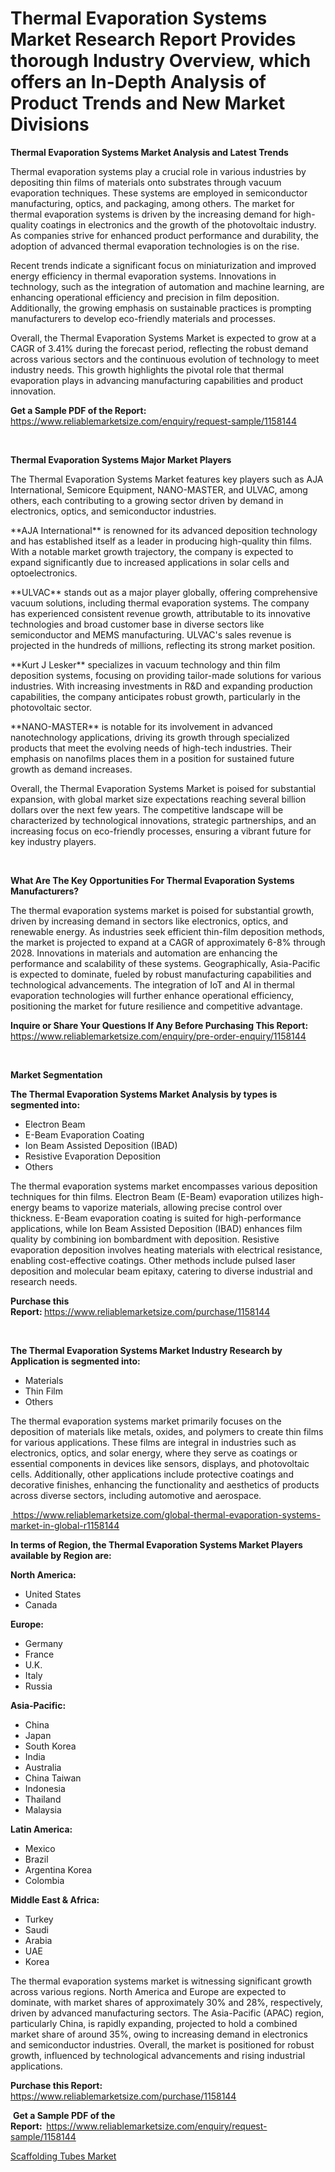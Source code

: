 <p><h1>Thermal Evaporation Systems Market Research Report Provides thorough Industry Overview, which offers an In-Depth Analysis of Product Trends and New Market Divisions</h1></p><p><strong>Thermal Evaporation Systems Market Analysis and Latest Trends</strong></p>
<p><p>Thermal evaporation systems play a crucial role in various industries by depositing thin films of materials onto substrates through vacuum evaporation techniques. These systems are employed in semiconductor manufacturing, optics, and packaging, among others. The market for thermal evaporation systems is driven by the increasing demand for high-quality coatings in electronics and the growth of the photovoltaic industry. As companies strive for enhanced product performance and durability, the adoption of advanced thermal evaporation technologies is on the rise.</p><p>Recent trends indicate a significant focus on miniaturization and improved energy efficiency in thermal evaporation systems. Innovations in technology, such as the integration of automation and machine learning, are enhancing operational efficiency and precision in film deposition. Additionally, the growing emphasis on sustainable practices is prompting manufacturers to develop eco-friendly materials and processes. </p><p>Overall, the Thermal Evaporation Systems Market is expected to grow at a CAGR of 3.41% during the forecast period, reflecting the robust demand across various sectors and the continuous evolution of technology to meet industry needs. This growth highlights the pivotal role that thermal evaporation plays in advancing manufacturing capabilities and product innovation.</p></p>
<p><strong>Get a Sample PDF of the Report:&nbsp;</strong> <a href="https://www.reliablemarketsize.com/enquiry/request-sample/1158144?utm_campaign=2253&utm_medium=2&utm_source=Github&utm_content=ia&utm_term=16022025&utm_id=thermal-evaporation-systems">https://www.reliablemarketsize.com/enquiry/request-sample/1158144</a></p>
<p>&nbsp;</p>
<p><strong>Thermal Evaporation Systems Major Market Players</strong></p>
<p><p>The Thermal Evaporation Systems Market features key players such as AJA International, Semicore Equipment, NANO-MASTER, and ULVAC, among others, each contributing to a growing sector driven by demand in electronics, optics, and semiconductor industries.</p><p>**AJA International** is renowned for its advanced deposition technology and has established itself as a leader in producing high-quality thin films. With a notable market growth trajectory, the company is expected to expand significantly due to increased applications in solar cells and optoelectronics. </p><p>**ULVAC** stands out as a major player globally, offering comprehensive vacuum solutions, including thermal evaporation systems. The company has experienced consistent revenue growth, attributable to its innovative technologies and broad customer base in diverse sectors like semiconductor and MEMS manufacturing. ULVAC's sales revenue is projected in the hundreds of millions, reflecting its strong market position.</p><p>**Kurt J Lesker** specializes in vacuum technology and thin film deposition systems, focusing on providing tailor-made solutions for various industries. With increasing investments in R&D and expanding production capabilities, the company anticipates robust growth, particularly in the photovoltaic sector.</p><p>**NANO-MASTER** is notable for its involvement in advanced nanotechnology applications, driving its growth through specialized products that meet the evolving needs of high-tech industries. Their emphasis on nanofilms places them in a position for sustained future growth as demand increases.</p><p>Overall, the Thermal Evaporation Systems Market is poised for substantial expansion, with global market size expectations reaching several billion dollars over the next few years. The competitive landscape will be characterized by technological innovations, strategic partnerships, and an increasing focus on eco-friendly processes, ensuring a vibrant future for key industry players.</p></p>
<p>&nbsp;</p>
<p><strong>What Are The Key Opportunities For Thermal Evaporation Systems Manufacturers?</strong></p>
<p><p>The thermal evaporation systems market is poised for substantial growth, driven by increasing demand in sectors like electronics, optics, and renewable energy. As industries seek efficient thin-film deposition methods, the market is projected to expand at a CAGR of approximately 6-8% through 2028. Innovations in materials and automation are enhancing the performance and scalability of these systems. Geographically, Asia-Pacific is expected to dominate, fueled by robust manufacturing capabilities and technological advancements. The integration of IoT and AI in thermal evaporation technologies will further enhance operational efficiency, positioning the market for future resilience and competitive advantage.</p></p>
<p><strong>Inquire or Share Your Questions If Any Before Purchasing This Report:</strong> <a href="https://www.reliablemarketsize.com/enquiry/pre-order-enquiry/1158144?utm_campaign=2253&utm_medium=2&utm_source=Github&utm_content=ia&utm_term=16022025&utm_id=thermal-evaporation-systems">https://www.reliablemarketsize.com/enquiry/pre-order-enquiry/1158144</a></p>
<p>&nbsp;</p>
<p><strong>Market Segmentation</strong></p>
<p><strong>The Thermal Evaporation Systems Market Analysis by types is segmented into:</strong></p>
<p><ul><li>Electron Beam</li><li>E-Beam Evaporation Coating</li><li>Ion Beam Assisted Deposition (IBAD)</li><li>Resistive Evaporation Deposition</li><li>Others</li></ul></p>
<p><p>The thermal evaporation systems market encompasses various deposition techniques for thin films. Electron Beam (E-Beam) evaporation utilizes high-energy beams to vaporize materials, allowing precise control over thickness. E-Beam evaporation coating is suited for high-performance applications, while Ion Beam Assisted Deposition (IBAD) enhances film quality by combining ion bombardment with deposition. Resistive evaporation deposition involves heating materials with electrical resistance, enabling cost-effective coatings. Other methods include pulsed laser deposition and molecular beam epitaxy, catering to diverse industrial and research needs.</p></p>
<p><strong>Purchase this Report:&nbsp;</strong><a href="https://www.reliablemarketsize.com/purchase/1158144?utm_campaign=2253&utm_medium=2&utm_source=Github&utm_content=ia&utm_term=16022025&utm_id=thermal-evaporation-systems">https://www.reliablemarketsize.com/purchase/1158144</a></p>
<p>&nbsp;</p>
<p><strong>The Thermal Evaporation Systems Market Industry Research by Application is segmented into:</strong></p>
<p><ul><li>Materials</li><li>Thin Film</li><li>Others</li></ul></p>
<p><p>The thermal evaporation systems market primarily focuses on the deposition of materials like metals, oxides, and polymers to create thin films for various applications. These films are integral in industries such as electronics, optics, and solar energy, where they serve as coatings or essential components in devices like sensors, displays, and photovoltaic cells. Additionally, other applications include protective coatings and decorative finishes, enhancing the functionality and aesthetics of products across diverse sectors, including automotive and aerospace.</p></p>
<p><a href="https://www.reliablemarketsize.com/global-thermal-evaporation-systems-market-in-global-r1158144?utm_campaign=2253&utm_medium=2&utm_source=Github&utm_content=ia&utm_term=16022025&utm_id=thermal-evaporation-systems">&nbsp;https://www.reliablemarketsize.com/global-thermal-evaporation-systems-market-in-global-r1158144</a></p>
<p><strong>In terms of Region, the Thermal Evaporation Systems Market Players available by Region are:</strong></p>
<p>
    <p> <strong> North America: </strong>
        <ul>
            <li>United States</li>
            <li>Canada</li>
        </ul>
        </p> 
    <p> <strong> Europe: </strong>
        <ul>
            <li>Germany</li>
            <li>France</li>
            <li>U.K.</li>
            <li>Italy</li>
            <li>Russia</li>
        </ul>
        </p> 
    <p> <strong> Asia-Pacific: </strong>
        <ul>
            <li>China</li>
            <li>Japan</li>
            <li>South Korea</li>
            <li>India</li>
            <li>Australia</li>
            <li>China Taiwan</li>
            <li>Indonesia</li>
            <li>Thailand</li>
            <li>Malaysia</li>
        </ul>
        </p> 
    <p> <strong> Latin America: </strong>
        <ul>
            <li>Mexico</li>
            <li>Brazil</li>
            <li>Argentina Korea</li>
            <li>Colombia</li>
        </ul>
        </p> 
    <p> <strong> Middle East & Africa: </strong>
        <ul>
            <li>Turkey</li>
            <li>Saudi</li>
            <li>Arabia</li>
            <li>UAE</li>
            <li>Korea</li>
        </ul>
    </p>
    </p>
<p><p>The thermal evaporation systems market is witnessing significant growth across various regions. North America and Europe are expected to dominate, with market shares of approximately 30% and 28%, respectively, driven by advanced manufacturing sectors. The Asia-Pacific (APAC) region, particularly China, is rapidly expanding, projected to hold a combined market share of around 35%, owing to increasing demand in electronics and semiconductor industries. Overall, the market is positioned for robust growth, influenced by technological advancements and rising industrial applications.</p></p>
<p><strong>Purchase this Report: </strong><a href="https://www.reliablemarketsize.com/purchase/1158144?utm_campaign=2253&utm_medium=2&utm_source=Github&utm_content=ia&utm_term=16022025&utm_id=thermal-evaporation-systems">https://www.reliablemarketsize.com/purchase/1158144</a></p>
<p>&nbsp;<strong>Get a Sample PDF of the Report:&nbsp;&nbsp;</strong><a href="https://www.reliablemarketsize.com/enquiry/request-sample/1158144?utm_campaign=2253&utm_medium=2&utm_source=Github&utm_content=ia&utm_term=16022025&utm_id=thermal-evaporation-systems">https://www.reliablemarketsize.com/enquiry/request-sample/1158144</a></p>
<p><strong></strong></p>
<p><p><a href="https://github.com/dmitriyvo6rog/Market-Research-Report-List-1/blob/main/scaffolding-tubes-market.md?utm_campaign=2253&utm_medium=2&utm_source=Github&utm_content=ia&utm_term=16022025&utm_id=thermal-evaporation-systems">Scaffolding Tubes Market</a></p></p>